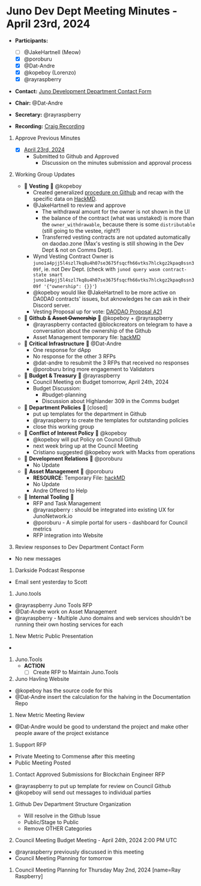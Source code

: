 # Juno Dev Dept Meeting Minutes - April 23rd, 2024

- **Participants:**
  - [ ] @JakeHartnell (Meow)
  - [x] @poroburu
  - [x] @Dat-Andre
  - [x] @kopeboy (Lorenzo)
  - [x] @rayraspberry

- **Contact:** [Juno Development Department Contact Form](https://forms.gle/rzCphth2rTPjKzum9)
- **Chair:** @Dat-Andre
- **Secretary:** @rayraspberry

- **Recording:** [Craig Recording](https://craig.horse/rec/M68BHHeeT2XJ?key=aeXyWQ)

1. Approve Previous Minutes
    - [x] [April 23rd, 2024](./20240409-Meeting-Internal-Minutes.md)
      - Submitted to Github and Approved
        - Discussion on the minutes submission and approval process
    
2. Working Group Updates
    - 🤝 **Vesting** 🤝 @kopeboy
      - Created generalized [procedure on Github](https://github.com/CosmosContracts/council/blob/7a64afce765054919062927916927e5bc2565f6a/procedures/withdraw_from_canceled_vestings.md) and recap with the specific data on [HackMD](https://hackmd.io/@kopeboy/r1YkK-b-A).
      - @JakeHartnell to review and approve
        - The withdrawal amount for the owner is not shown in the UI
        - the balance of the contract (what was unstaked) is more than the `owner_withdrawable`, because there is some `distributable` (still going to the vestee, right?)
        - Transferred vesting contracts are not updated automatically on daodao.zone (Max's vesting is still showing in the Dev Dept & not on Comms Dept).
      - Wynd Vesting Contract Owner is `juno1a4pjj5l4szl7kq8u4h07se3675fsqcfh66vtks7hlckgz2kpaq0ssn309f`, ie. not Dev Dept. (check with `junod query wasm contract-state smart juno1a4pjj5l4szl7kq8u4h07se3675fsqcfh66vtks7hlckgz2kpaq0ssn309f '{"ownership": {}}'`)
      - @kopeboy would like @JakeHartnell to be more active on DA0DA0 contracts' issues, but aknowledges he can ask in their Discord server.
      - Vesting Proposal up for vote: [DAODAO Proposal A21](https://daodao.zone/dao/juno1gyjl26rnqqyk6cuh6nqtvx8t885jgqagusvpqpvtgaygcjg2wjdqz0rzle/proposals/A21)
    - 🤝 **Github & ~~Asset Ownership~~** 🤝 @kopeboy + @rayraspberry
       - @rayraspberry contacted @blockcreators on telegram to have a conversation about the ownership of the Github
       - Asset Management temporary file: [hackMD](https://hackmd.io/xaRvq0BgT3yJ6cUhnhg6zg)
    - 🤝 **Critical Infrastructure** 🤝 @Dat-Andre
      - One response for dApp
      - No response for the other 3 RFPs
      - @dat-andre to resubmit the 3 RFPs that received no responses
      - @poroburu bring more engagement to Validators
    - 🤝 **Budget & Treasury** 🤝 @rayraspberry
      - Council Meeting on Budget tomorrow, April 24th, 2024
      - Budget Discussion:
        - #budget-planning
        - Discussion about Highlander 309 in the Comms budget
    - 🤝 **Department Policies** 🤝 [closed]
      - put up templates for the department in Github
      - @rayraspberry to create the templates for outstanding policies
      - close this working group
    - 🤝 **Conflict of Interest Policy** 🤝 @kopeboy
      - @kopeboy will put Policy on Council Github
      - next week bring up at the Council Meeting
      - Cristiano suggested @kopeboy work with Macks from operations
    - 🤝 **Development Relations** 🤝 @poroburu
      - No Update
    - 🤝 **Asset Management** 🤝 @poroburu
      - **RESOURCE**: Temporary File: [hackMD](https://hackmd.io/xaRvq0BgT3yJ6cUhnhg6zg)
      - No Update
      - Andre Offered to Help
    - 🤝 **Internal Tooling** 🤝
      - RFP and Task Management
      - @rayraspberry : should be integrated into existing UX for JunoNetwork.io
      - @poroburu - A simple portal for users - dashboard for Council metrics
      - RFP integration into Website

1. Review responses to Dev Department Contact Form
 - No new messages

1. Darkside Podcast Response
  - Email sent yesterday to Scott

1. Juno.tools
  - @rayraspberry Juno Tools RFP
  - @Dat-Andre work on Asset Management
  - @rayraspberry - Multiple Juno domains and web services shouldn't be running their own hosting services for each

1. New Metric Public Presentation
  - 

1. Juno.Tools
   - **ACTION**
     - [ ] Create RFP to Maintain Juno.Tools

1. Juno Havling Website
  - @kopeboy has the source code for this
  - @Dat-Andre insert the calculation for the halving in the Documentation Repo

1. New Metric Meeting Review
  - @Dat-Andre would be good to understand the project and make other people aware of the project existance

1. Support RFP
  - Private Meeting to Commense after this meeting
  - Public Meeting Posted

1. Contact Approved Submissions for Blockchain Engineer RFP
  - @rayraspberry to put up template for review on Council Github
  - @kopeboy will send out messages to individual parties
  
1. Github Dev Department Structure Organization
   - Will resolve in the Github Issue
    - Public/Stage to Public
    - Remove OTHER Categories

1. Council Meeting Budget Meeting - April 24th, 2024 2:00 PM UTC
 - @rayraspberry previously discussed in this meeting
 - Council Meeting Planning for tomorrow

1. Council Meeting Planning for Thursday May 2nd, 2024 [name=Ray Raspberry]
